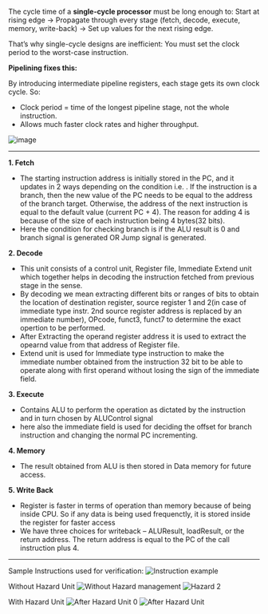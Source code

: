 The cycle time of a **single-cycle processor** must be long enough to:
Start at rising edge → Propagate through every stage (fetch, decode, execute, memory, write-back) → Set up values for the next rising edge.

That’s why single-cycle designs are inefficient:
You must set the clock period to the worst-case instruction.

**Pipelining fixes this:**

By introducing intermediate pipeline registers, each stage gets its own clock cycle. So:
* Clock period = time of the longest pipeline stage, not the whole instruction.
* Allows much faster clock rates and higher throughput.

![image](https://github.com/user-attachments/assets/a12a7673-2452-4062-b729-1528d35f144e)
***
**1. Fetch**
- The starting instruction address is initially stored in the PC, and it updates in 2 ways depending on the condition i.e. . If the instruction is a branch, then the new value of the PC needs to be equal to the address of the branch target. Otherwise, the address of the next instruction is equal to the default value (current PC + 4). The reason for adding 4 is because of the size of each instruction being 4 bytes(32 bits).
- Here the condition for checking branch is if the ALU result is 0 and branch signal is generated OR Jump signal is generated.

**2. Decode**
- This unit consists of a control unit, Register file, Immediate Extend unit which together helps in decoding the instruction fetched from previous stage in the sense.
- By decoding we mean extracting different bits or ranges of bits to obtain the location of destination register, source register 1 and 2(in case of immediate type instr. 2nd source register address is replaced by an immediate number), OPcode, funct3, funct7 to determine the exact opertion to be performed.
- After Extracting the operand register address it is used to extract the opearnd value from that address of Register file.
- Extend unit is used for Immediate type instruction to make the immediate number obtained from the instruction 32 bit to be able to operate along with first operand without losing the sign of the immediate field.

**3. Execute**
- Contains ALU to perform the operation as dictated by the instruction and in turn chosen by ALUControl signal
- here also the immediate field is used for deciding the offset for branch instruction and changing the normal PC incrementing.

**4. Memory**
- The result obtained from ALU is then stored in Data memory for future access.

**5. Write Back**
- Register is faster in terms of operation than memory because of being inside CPU. So if any data is being used frequenctly, it is stored inside the register for faster access
- We have three choices for writeback – ALUResult, loadResult, or the return address. The return address is equal to the PC of the call instruction plus 4.
***
Sample Instructions used for verification:
![Instruction example](https://github.com/user-attachments/assets/542e9900-86b8-49cf-98a6-2b20f6066d20)


Without Hazard Unit
![Without Hazard management](https://github.com/user-attachments/assets/a17b6c72-54d6-49d2-a5c6-5fcc43aab967)
![Hazard 2](https://github.com/user-attachments/assets/ed485505-0e81-49d4-8fc9-ca661633e74d)

With Hazard Unit
![After Hazard Unit 0](https://github.com/user-attachments/assets/c0b2ea2c-148b-499b-9fda-770a1cee6d49)
![After Hazard Unit](https://github.com/user-attachments/assets/7bf71478-f838-40df-9ff6-e2d1050f5156)
